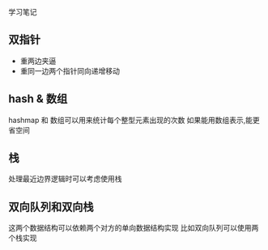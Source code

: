 学习笔记

## 双指针
* 重两边夹逼
* 重同一边两个指针同向递增移动

## hash & 数组

hashmap 和 数组可以用来统计每个整型元素出现的次数
如果能用数组表示,能更省空间

## 栈

处理最近边界逻辑时可以考虑使用栈

## 双向队列和双向栈
这两个数据结构可以依赖两个对方的单向数据结构实现
比如双向队列可以使用两个栈实现
